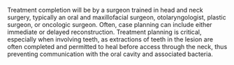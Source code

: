 Treatment completion will be by a surgeon trained in head and neck surgery, typically an oral and maxillofacial surgeon, otolaryngologist, plastic surgeon, or oncologic surgeon. Often, case planning can include either immediate or delayed reconstruction. Treatment planning is critical, especially when involving teeth, as extractions of teeth in the lesion are often completed and permitted to heal before access through the neck, thus preventing communication with the oral cavity and associated bacteria.